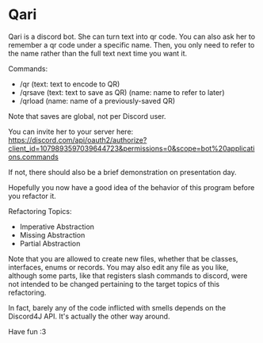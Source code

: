 # Qari

Qari is a discord bot. She can turn text into qr code. 
You can also ask her to remember a qr code under a specific name.
Then, you only need to refer to the name rather than the full text next time you want it.

Commands:
- /qr (text: text to encode to QR)
- /qrsave (text: text to save as QR) (name: name to refer to later)
- /qrload (name: name of a previously-saved QR)

Note that saves are global, not per Discord user.

You can invite her to your server here:\
https://discord.com/api/oauth2/authorize?client_id=1079893597039644723&permissions=0&scope=bot%20applications.commands

If not, there should also be a brief demonstration on presentation day.

Hopefully you now have a good idea of the behavior of this program before you refactor it.

Refactoring Topics:
- Imperative Abstraction
- Missing Abstraction
- Partial Abstraction

Note that you are allowed to create new files, whether that be classes, interfaces, enums or records. 
You may also edit any file as you like, although some parts, like that registers slash commands to discord, 
were not intended to be changed pertaining to the target topics of this refactoring.

In fact, barely any of the code inflicted with smells depends on the Discord4J API. It's actually the other way around.

Have fun :3